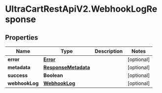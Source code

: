 # UltraCartRestApiV2.WebhookLogResponse

## Properties
Name | Type | Description | Notes
------------ | ------------- | ------------- | -------------
**error** | [**Error**](Error.md) |  | [optional] 
**metadata** | [**ResponseMetadata**](ResponseMetadata.md) |  | [optional] 
**success** | **Boolean** |  | [optional] 
**webhookLog** | [**WebhookLog**](WebhookLog.md) |  | [optional] 


